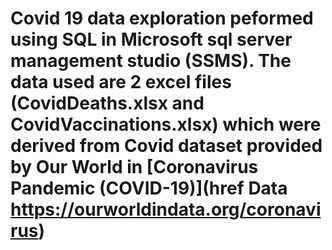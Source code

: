 # Covid 19 data exploration peformed using SQL in Microsoft sql server management studio (SSMS). The data used are 2 excel files (CovidDeaths.xlsx and CovidVaccinations.xlsx) which were derived from Covid dataset provided by Our World in [Coronavirus Pandemic (COVID-19)](href Data https://ourworldindata.org/coronavirus)
